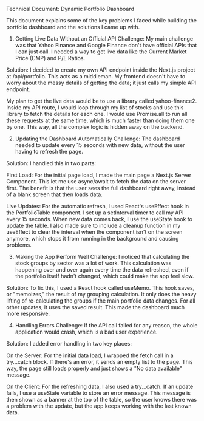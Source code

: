 Technical Document: Dynamic Portfolio Dashboard

This document explains some of the key problems I faced while building the portfolio dashboard and the solutions I came up with.

1. Getting Live Data Without an Official API
   Challenge: My main challenge was that Yahoo Finance and Google Finance don't have official APIs that I can just call. I needed a way to get live data like the Current Market Price (CMP) and P/E Ratios.

Solution: I decided to create my own API endpoint inside the Next.js project at /api/portfolio. This acts as a middleman. My frontend doesn't have to worry about the messy details of getting the data; it just calls my simple API endpoint.

My plan to get the live data would be to use a library called yahoo-finance2. Inside my API route, I would loop through my list of stocks and use this library to fetch the details for each one. I would use Promise.all to run all these requests at the same time, which is much faster than doing them one by one. This way, all the complex logic is hidden away on the backend.

2. Updating the Dashboard Automatically
   Challenge: The dashboard needed to update every 15 seconds with new data, without the user having to refresh the page.

Solution: I handled this in two parts:

First Load: For the initial page load, I made the main page a Next.js Server Component. This let me use async/await to fetch the data on the server first. The benefit is that the user sees the full dashboard right away, instead of a blank screen that then loads data.

Live Updates: For the automatic refresh, I used React's useEffect hook in the PortfolioTable component. I set up a setInterval timer to call my API every 15 seconds. When new data comes back, I use the useState hook to update the table. I also made sure to include a cleanup function in my useEffect to clear the interval when the component isn't on the screen anymore, which stops it from running in the background and causing problems.

3. Making the App Perform Well
   Challenge: I noticed that calculating the stock groups by sector was a lot of work. This calculation was happening over and over again every time the data refreshed, even if the portfolio itself hadn't changed, which could make the app feel slow.

Solution: To fix this, I used a React hook called useMemo. This hook saves, or "memoizes," the result of my grouping calculation. It only does the heavy lifting of re-calculating the groups if the main portfolio data changes. For all other updates, it uses the saved result. This made the dashboard much more responsive.

4. Handling Errors
   Challenge: If the API call failed for any reason, the whole application would crash, which is a bad user experience.

Solution: I added error handling in two key places:

On the Server: For the initial data load, I wrapped the fetch call in a try...catch block. If there's an error, it sends an empty list to the page. This way, the page still loads properly and just shows a "No data available" message.

On the Client: For the refreshing data, I also used a try...catch. If an update fails, I use a useState variable to store an error message. This message is then shown as a banner at the top of the table, so the user knows there was a problem with the update, but the app keeps working with the last known data.
